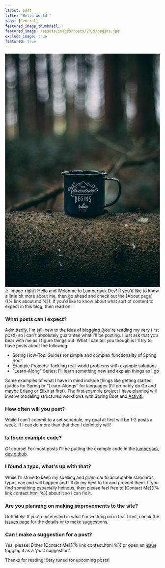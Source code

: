 ```yaml
---
layout: post
title: "Hello World!"
tags: [General]
featured_image_thumbnail: 
featured_image: /assets/images/posts/2019/begins.jpg
exclude_image: true
featured: true
---
```


![A Picture of Me (and my beard)](/assets/images/posts/2019/begins.jpg){: .image-right}
Hello and Welcome to Lumberjack Dev! If you'd like to know a little bit more about me, then go ahead and check out the [About page]({% link about.md %}). If you'd like to know about what sort of content to expect in this blog, then read on!

### What posts can I expect?
Admittedly, I'm still new to the idea of blogging (you're reading my very first post!) so I can't absolutely guarantee what I'll be posting. I just ask that you bear with me as I figure things out. What I can tell you though is I'll try to have posts about the following:
* Spring How-Tos: Guides for simple and complex functionality of Spring Boot
* Example Projects: Tackling real-world problems with example solutions
* "Learn-Along" Series: I'll learn something new and explain things as I go

Some examples of what I have in mind include things like getting started guides for Spring or "Learn-Alongs" for  languages (I'll probably do Go and maybe Erlang or Elixir at first). The first example project I have planned will involve modeling structured workflows with Spring Boot and [Activiti](https://www.activiti.org/).

### How often will you post?
While I can't commit to a set schedule, my goal at first will be 1-2 posts a week. If I can do more than that then I definitely will!

### Is there example code?
Of course! For most posts I'll be putting the example code in the [lumberjack dev github](https://github.com/lumberjackdev).

### I found a typo, what's up with that?
While I'll strive to keep my spelling and grammar to acceptable standards, typos can and will happen and I'll do my best to fix and prevent them. If you find something especially heinous, then please feel free to [Contact Me]({% link contact.html %}) about it so I can fix it.  

### Are you planning on making improvements to the site?
Definitely! If you're interested in what I'm working on in that front, check the [issues page](https://github.com/lumberjackdev/website/issues) for the details or to make suggestions.

### Can I make a suggestion for a post?
Yes, please! Either [Contact Me]({% link contact.html %}) or open an [issue](https://github.com/lumberjackdev/website/issues/new) tagging it as a 'post suggestion'.

Thanks for reading! Stay tuned for upcoming posts!